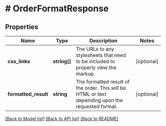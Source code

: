 # # OrderFormatResponse

## Properties

Name | Type | Description | Notes
------------ | ------------- | ------------- | -------------
**css_links** | **string[]** | The URLs to any stylesheets that need to be included to properly view the markup. | [optional]
**formatted_result** | **string** | The formatted result of the order.  This will be HTML or text depending upon the requested format. | [optional]

[[Back to Model list]](../../README.md#models) [[Back to API list]](../../README.md#endpoints) [[Back to README]](../../README.md)
